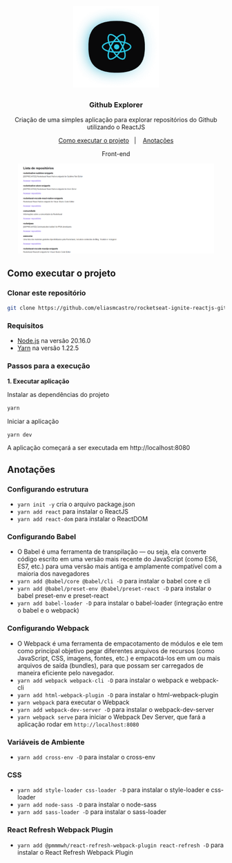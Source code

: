 <h1 align="center">
  <img alt="Ignite" src=".github/logo.png" width="200px" />
</h1>

<h3 align="center">
  Github Explorer
</h3>

<p align="center">Criação de uma simples aplicação para explorar repositórios do Github utilizando o ReactJS</p>

<p align="center">
  <a href="#como-executar-o-projeto">Como executar o projeto</a>&nbsp;&nbsp;&nbsp;|&nbsp;&nbsp;&nbsp;
  <a href="#anotações">Anotações</a>
</p>

<p align="center">Front-end</p>

<p align="center">
  <img src=".github/frontend.png" width="90%">
</p>

## Como executar o projeto

### Clonar este repositório

```bash
git clone https://github.com/eliasmcastro/rocketseat-ignite-reactjs-github-explorer.git
```

### Requisitos

- [Node.js](https://nodejs.org) na versão 20.16.0
- [Yarn](https://yarnpkg.com) na versão 1.22.5

### Passos para a execução

**1. Executar aplicação**

Instalar as dependências do projeto

```bash
yarn
```

Iniciar a aplicação

```bash
yarn dev
```

A aplicação começará a ser executada em http://localhost:8080

## Anotações

### Configurando estrutura

- `yarn init -y` cria o arquivo package.json
- `yarn add react` para instalar o ReactJS
- `yarn add react-dom` para instalar o ReactDOM

### Configurando Babel

- O Babel é uma ferramenta de transpilação — ou seja, ela converte código escrito em uma versão mais recente do JavaScript (como ES6, ES7, etc.) para uma versão mais antiga e amplamente compatível com a maioria dos navegadores
- `yarn add @babel/core @babel/cli -D` para instalar o babel core e cli
- `yarn add @babel/preset-env @babel/preset-react -D` para instalar o babel preset-env e preset-react
- `yarn add babel-loader -D` para instalar o babel-loader (integração entre o babel e o webpack)

### Configurando Webpack

- O Webpack é uma ferramenta de empacotamento de módulos e ele tem como principal objetivo pegar diferentes arquivos de recursos (como JavaScript, CSS, imagens, fontes, etc.) e empacotá-los em um ou mais arquivos de saída (bundles), para que possam ser carregados de maneira eficiente pelo navegador.
- `yarn add webpack webpack-cli -D` para instalar o webpack e webpack-cli
- `yarn add html-webpack-plugin -D` para instalar o html-webpack-plugin
- `yarn webpack` para executar o Webpack
- `yarn add webpack-dev-server -D` para instalar o webpack-dev-server
- `yarn webpack serve` para iniciar o Webpack Dev Server, que fará a aplicação rodar em `http://localhost:8080`

### Variáveis de Ambiente

- `yarn add cross-env -D` para instalar o cross-env

### CSS

- `yarn add style-loader css-loader -D` para instalar o style-loader e css-loader
- `yarn add node-sass -D` para instalar o node-sass
- `yarn add sass-loader -D` para instalar o sass-loader

### React Refresh Webpack Plugin

- `yarn add @pmmmwh/react-refresh-webpack-plugin react-refresh -D` para instalar o React Refresh Webpack Plugin